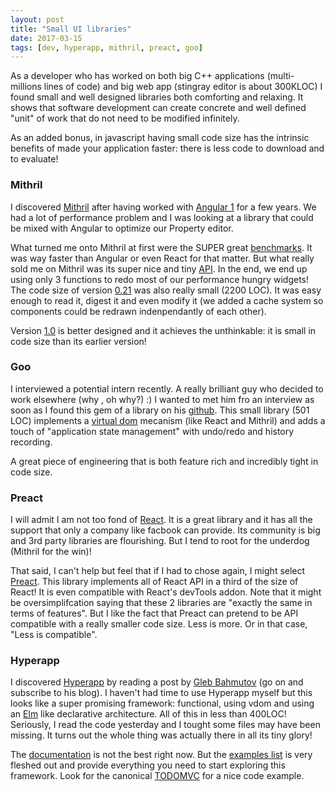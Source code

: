 ```yaml
---
layout: post
title: "Small UI libraries"
date: 2017-03-15
tags: [dev, hyperapp, mithril, preact, goo]
---
```


As a developer who has worked on both big C++ applications (multi-millions lines of code) and big web app (stingray editor is about 300KLOC) I found small and well designed libraries both comforting and relaxing. It shows that software development can create concrete and well defined "unit" of work that do not need to be modified infinitely.

As an added bonus, in javascript having small code size has the intrinsic benefits of made your application faster: there is less code to download and to evaluate!

### Mithril
I discovered [Mithril](http://mithril.js.org/) after having worked with [Angular 1](https://angularjs.org/) for a few years. We had a lot of performance problem and I was looking at a library that could be mixed with Angular to optimize our Property editor.

What turned me onto Mithril at first were the SUPER great [benchmarks](https://jsperf.com/angular-vs-knockout-vs-ember/820). It was way faster than Angular or even React for that matter. But what really sold me on Mithril was its super nice and tiny [API](https://github.com/lhorie/mithril.js/blob/v0_2_x/docs/getting-started.md). In the end, we end up using only 3 functions to redo most of our performance hungry widgets! The code size of version [0.21](https://github.com/lhorie/mithril.js/blob/v0_2_x/mithril.js) was also really small (2200 LOC). It was easy enough to read it, digest it and even modify it (we added a cache system so components could be redrawn indenpendantly of each other).

Version [1.0](https://github.com/lhorie/mithril.js) is better designed and it achieves the unthinkable: it is small in code size than its earlier version!


### Goo
I interviewed a potential intern recently. A really brilliant guy who decided to work elsewhere (why , oh why?) :) I wanted to met him fro an interview as soon as I found this gem of a library on his [github](https://github.com/g-harel/goo). This  small library (501 LOC) implements a [virtual dom](https://jbi.sh/what-is-virtual-dom/) mecanism (like React and Mithril) and adds a touch of "application state management" with undo/redo and history recording.

A great piece of engineering that is both feature rich and incredibly tight in code size.

### Preact
I will admit I am not too fond of [React](https://facebook.github.io/react/). It is a great library and it has all the support that only a company like facbook can provide. Its community is big and 3rd party libraries are flourishing. But I tend to root for the underdog (Mithril for the win)!

That said, I can't help but feel that if I had to chose again, I might select [Preact](https://github.com/developit/preact). This library implements all of React API in a third of the size of React! It is even compatible with React's devTools addon. Note that it might be oversimplifcation saying that these 2 libraries are "exactly the same in terms of features". But I like the fact that Preact can pretend to be API compatible with a really smaller code size. Less is more. Or in that case, "Less is compatible".

### Hyperapp
I discovered [Hyperapp](https://github.com/hyperapp/hyperapp) by reading a post by [Gleb Bahmutov](https://glebbahmutov.com/blog//pure-programming-with-hyper-app/) (go on and subscribe to his blog). I haven't had time to use Hyperapp myself but this looks like a super promising framework: functional, using vdom and using an [Elm](https://guide.elm-lang.org/architecture/) like declarative architecture. All of this in less than 400LOC! Seriously, I read the code yesterday and I tought some files may have been missing. It turns out the whole thing was actually there in all its tiny glory!

The [documentation](https://github.com/hyperapp/hyperapp/wiki) is not the best right now. But the [examples list](https://hyperapp.glitch.me/) is very fleshed out and provide everything you need to start exploring this framework. Look for the canonical [TODOMVC](https://glitch.com/edit/#!/hyperapp-todomvc) for a nice code example.
